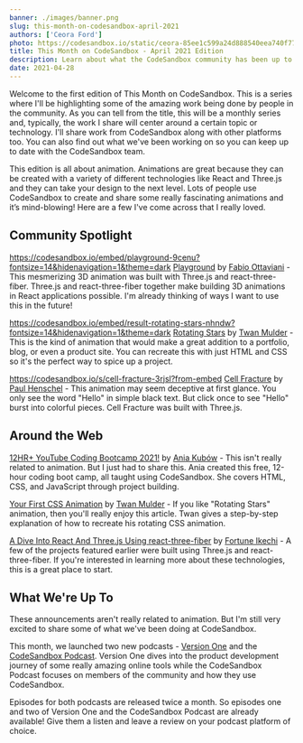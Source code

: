 ```yaml
---
banner: ./images/banner.png
slug: this-month-on-codesandbox-april-2021
authors: ['Ceora Ford']
photo: https://codesandbox.io/static/ceora-85ee1c599a24d888540eea740f7747be.jpg
title: This Month on CodeSandbox - April 2021 Edition 
description: Learn about what the CodeSandbox community has been up to this month.
date: 2021-04-28
---
```


Welcome to the first edition of This Month on CodeSandbox. This is a series where I'll be highlighting some of the amazing work being done by people in the community. As you can tell from the title, this will be a monthly series and, typically, the work I share will center around a certain topic or technology. I'll share work from CodeSandbox along with other platforms too. You can also find out what we've been working on so you can keep up to date with the CodeSandbox team.

This edition is all about animation. Animations are great because they can be created with a variety of different technologies like React and Three.js and they can take your design to the next level. Lots of people use CodeSandbox to create and share some really fascinating animations and it’s mind-blowing! Here are a few I've come across that I really loved.

## Community Spotlight


https://codesandbox.io/embed/playground-9cenu?fontsize=14&hidenavigation=1&theme=dark
[Playground](https://codesandbox.io/s/9cenu) by [Fabio Ottaviani](https://codesandbox.io/u/supahfunk) - This mesmerizing 3D animation was built with Three.js and react-three-fiber. Three.js and react-three-fiber together make building 3D animations in React applications possible. I'm already thinking of ways I want to use this in the future!


https://codesandbox.io/embed/result-rotating-stars-nhndw?fontsize=14&hidenavigation=1&theme=dark
[Rotating Stars](https://codesandbox.io/s/nhndw) by [Twan Mulder](https://codesandbox.io/u/twanmulder) - This is the kind of animation that would make a great addition to a portfolio, blog, or even a product site. You can recreate this with just HTML and CSS so it's the perfect way to spice up a project.


https://codesandbox.io/s/cell-fracture-3rjsl?from-embed
[Cell Fracture](https://codesandbox.io/s/cell-fracture-forked-3rjsl) by [Paul Henschel](https://codesandbox.io/u/drcmda) - This animation may seem deceptive at first glance. You only see the word "Hello" in simple black text. But click once to see "Hello" burst into colorful pieces. Cell Fracture was built with Three.js.

## Around the Web


[12HR+ YouTube Coding Bootcamp 2021!](https://youtu.be/Xm4BObh4MhI) by [Ania Kubów](https://codesandbox.io/u/kubowania) - This isn't really related to animation. But I just had to share this. Ania created this free, 12-hour coding boot camp, all taught using CodeSandbox. She covers HTML, CSS, and JavaScript through project building. 

[Your First CSS Animation](https://www.thatsanegg.com/blog/your-first-css-animation/) by [Twan Mulder](https://codesandbox.io/u/twanmulder) - If you like "Rotating Stars" animation, then you'll really enjoy this article. Twan gives a step-by-step explanation of how to recreate his rotating CSS animation.

[A Dive Into React And Three.js Using react-three-fiber](https://www.smashingmagazine.com/2020/11/threejs-react-three-fiber/) by [Fortune Ikechi](https://codesandbox.io/u/iamfortune) - A few of the projects featured earlier were built using Three.js and react-three-fiber. If you're interested in learning more about these technologies, this is a great place to start.

## What We're Up To

These announcements aren't really related to animation. But I'm still very excited to share some of what we've been doing at CodeSandbox. 

This month, we launched two new podcasts - [Version One](https://codesandbox.io/podcasts/version-one) and the [CodeSandbox Podcast](https://codesandbox.io/podcasts/codesandbox-podcast). Version One dives into the product development journey of some really amazing online tools while the CodeSandbox Podcast focuses on members of the community and how they use CodeSandbox.

Episodes for both podcasts are released twice a month. So episodes one and two of Version One and the CodeSandbox Podcast are already available! Give them a listen and leave a review on your podcast platform of choice. 
